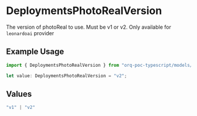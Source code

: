 # DeploymentsPhotoRealVersion

The version of photoReal to use. Must be v1 or v2. Only available for `leonardoai` provider

## Example Usage

```typescript
import { DeploymentsPhotoRealVersion } from "orq-poc-typescript/models/operations";

let value: DeploymentsPhotoRealVersion = "v2";
```

## Values

```typescript
"v1" | "v2"
```